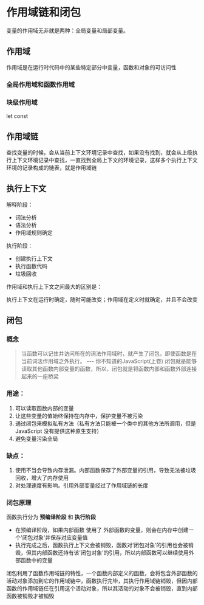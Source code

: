 # 作用域链和闭包
变量的作用域无非就是两种：全局变量和局部变量。
## 作用域
作用域是在运行时代码中的某些特定部分中变量，函数和对象的可访问性


### 全局作用域和函数作用域

### 块级作用域

let const

## 作用域链
查找变量的时候，会从当前上下文环境记录中查找，如果没有找到，就会从上级执行上下文环境记录中查找，一直找到全局上下文的环境记录，这样多个执行上下文环境的记录构成的链表，就是作用域链
## 执行上下文

解释阶段：

- 词法分析
- 语法分析
- 作用域规则确定

执行阶段：

- 创建执行上下文
- 执行函数代码
- 垃圾回收

作用域和执行上下文之间最大的区别是：

执行上下文在运行时确定，随时可能改变；作用域在定义时就确定，并且不会改变

## 闭包

### 概念
> 当函数可以记住并访问所在的词法作用域时，就产生了闭包，即使函数是在当前词法作用域之外执行。 --- 你不知道的JavaScript(上卷)
闭包就是能够读取其他函数内部变量的函数，所以，闭包就是将函数内部和函数外部连接起来的一座桥梁

### 用途：

1. 可以读取函数内部的变量
2. 让这些变量的值始终保持在内存中，保护变量不被污染
3. 通过闭包来模拟私有方法（私有方法只能被一个类中的其他方法所调用，但是 JavaScript 没有提供这种原生支持）
4. 避免变量污染全局


### 缺点：
1. 使用不当会导致内存泄漏。内部函数保存了外部变量的引用，导致无法被垃圾回收，增大了内存使用
2. 对处理速度有影响。引用外部变量经过了作用域链的长度
### 闭包原理
函数执行分为 **预编译阶段** 和 **执行阶段**

+ 在预编译阶段，如果内部函数 使用了 外部函数的变量，则会在内存中创建一个'闭包对象'并保存对应变量值
+ 执行完成之后，函数执行上下文会被销毁，函数对‘闭包对象’的引用也会被销毁，但其内部函数还持有该'闭包对象'的引用，所以内部函数可以继续使用外部函数中的变量

闭包利用了函数作用域链的特性，一个函数内部定义的函数，会将包含外部函数的活动对象添加到它的作用域链中，函数执行完毕，其执行作用域链销毁，但因内部函数的作用域链任在引用这个活动对象，所以其活动的对象不会被销毁，直到内部函数被销毁才被销毁
